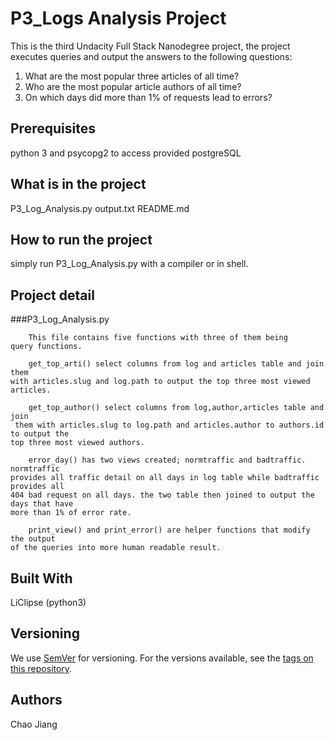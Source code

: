 # P3_Logs Analysis Project

This is the third Undacity Full Stack Nanodegree project, the project 
executes queries and output the answers to the following questions:
1. What are the most popular three articles of all time?
2. Who are the most popular article authors of all time?
3. On which days did more than 1% of requests lead to errors?  

## Prerequisites

python 3 and psycopg2 to access provided postgreSQL

## What is in the project

P3_Log_Analysis.py
output.txt
README.md

## How to run the project

simply run P3_Log_Analysis.py with a compiler or in shell.

## Project detail
 
###P3_Log_Analysis.py

```
	This file contains five functions with three of them being
query functions.

	get_top_arti() select columns from log and articles table and join them
with articles.slug and log.path to output the top three most viewed articles. 

	get_top_author() select columns from log,author,articles table and join
 them with articles.slug to log.path and articles.author to authors.id to output the 
top three most viewed authors.

	error_day() has two views created; normtraffic and badtraffic. normtraffic 
provides all traffic detail on all days in log table while badtraffic provides all
404 bad request on all days. the two table then joined to output the days that have
more than 1% of error rate.

	print_view() and print_error() are helper functions that modify the output
of the queries into more human readable result.

```


## Built With

LiClipse (python3)


## Versioning

We use [SemVer](http://semver.org/) for versioning. For the versions available, see the [tags on this repository](https://github.com/your/project/tags). 

## Authors

Chao Jiang

